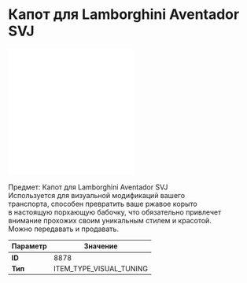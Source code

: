 # Капот для Lamborghini Aventador SVJ

![Item Image](../img/8878.webp?raw=true)

Предмет: Капот для Lamborghini Aventador SVJ<br>Используется для визуальной модификаций вашего<br>транспорта, способен превратить ваше ржавое корыто<br>в настоящую порхающую бабочку, что обязательно привлечет<br>внимание прохожих своим уникальным стилем и красотой.<br>Можно передавать и продавать.


| Параметр | Значение |
|----------|----------|
| **ID** | 8878 |
| **Тип** | ITEM_TYPE_VISUAL_TUNING |

